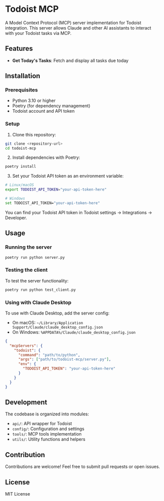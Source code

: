 # Todoist MCP

A Model Context Protocol (MCP) server implementation for Todoist integration. This server allows Claude and other AI assistants to interact with your Todoist tasks via MCP.

## Features

- **Get Today's Tasks**: Fetch and display all tasks due today

## Installation

### Prerequisites

- Python 3.10 or higher
- Poetry (for dependency management)
- Todoist account and API token

### Setup

1. Clone this repository:
```bash
git clone <repository-url>
cd todoist-mcp
```

2. Install dependencies with Poetry:
```bash
poetry install
```

3. Set your Todoist API token as an environment variable:
```bash
# Linux/macOS
export TODOIST_API_TOKEN="your-api-token-here"

# Windows
set TODOIST_API_TOKEN="your-api-token-here"
```

You can find your Todoist API token in Todoist settings → Integrations → Developer.

## Usage

### Running the server

```bash
poetry run python server.py
```

### Testing the client

To test the server functionality:

```bash
poetry run python test_client.py
```

### Using with Claude Desktop

To use with Claude Desktop, add the server config:

- On macOS: `~/Library/Application Support/Claude/claude_desktop_config.json`
- On Windows: `%APPDATA%/Claude/claude_desktop_config.json`

```json
{
  "mcpServers": {
    "todoist": {
      "command": "path/to/python",
      "args": ["path/to/todoist-mcp/server.py"],
      "env": {
        "TODOIST_API_TOKEN": "your-api-token-here"
      }
    }
  }
}
```

## Development

The codebase is organized into modules:

- `api/`: API wrapper for Todoist
- `config/`: Configuration and settings
- `tools/`: MCP tools implementation
- `utils/`: Utility functions and helpers

## Contribution

Contributions are welcome! Feel free to submit pull requests or open issues.

## License

MIT License 